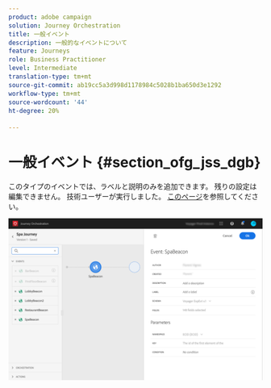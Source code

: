 ```yaml
---
product: adobe campaign
solution: Journey Orchestration
title: 一般イベント
description: 一般的なイベントについて
feature: Journeys
role: Business Practitioner
level: Intermediate
translation-type: tm+mt
source-git-commit: ab19cc5a3d998d1178984c5028b1ba650d3e1292
workflow-type: tm+mt
source-wordcount: '44'
ht-degree: 20%

---
```



# 一般イベント {#section_ofg_jss_dgb}

このタイプのイベントでは、ラベルと説明のみを追加できます。 残りの設定は編集できません。 技術ユーザーが実行しました。 [このページ](../event/about-events.md)を参照してください。

![](../assets/general-events.png)
